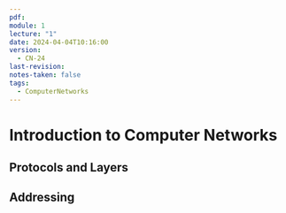 ```yaml
---
pdf: 
module: 1
lecture: "1"
date: 2024-04-04T10:16:00
version:
  - CN-24
last-revision: 
notes-taken: false
tags:
  - ComputerNetworks
---
```

# Introduction to Computer Networks


## Protocols and Layers


## Addressing


